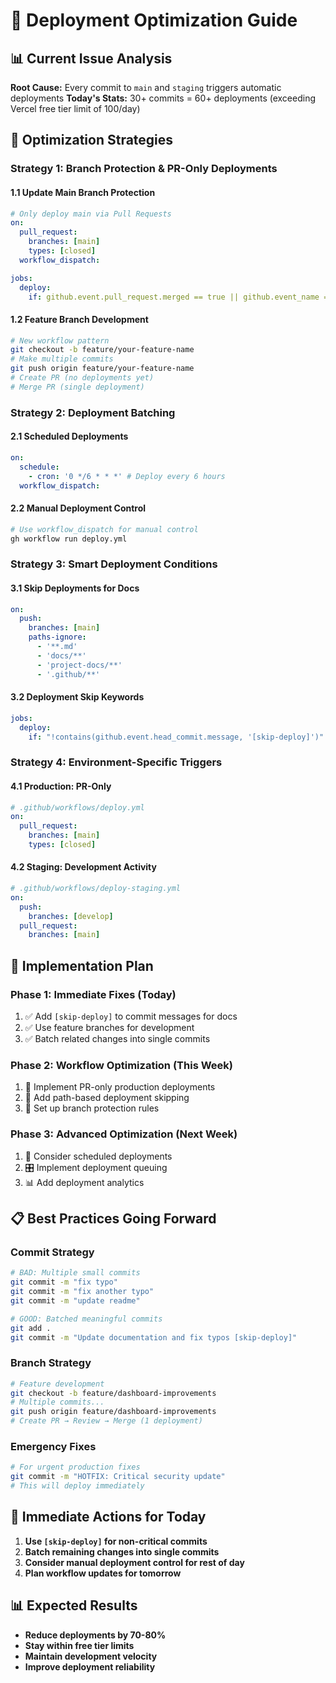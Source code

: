 # 🚀 Deployment Optimization Guide

## 📊 Current Issue Analysis

**Root Cause:** Every commit to `main` and `staging` triggers automatic deployments
**Today's Stats:** 30+ commits = 60+ deployments (exceeding Vercel free tier limit of 100/day)

## 🎯 Optimization Strategies

### Strategy 1: Branch Protection & PR-Only Deployments

#### 1.1 Update Main Branch Protection

```yaml
# Only deploy main via Pull Requests
on:
  pull_request:
    branches: [main]
    types: [closed]
  workflow_dispatch:

jobs:
  deploy:
    if: github.event.pull_request.merged == true || github.event_name == 'workflow_dispatch'
```

#### 1.2 Feature Branch Development

```bash
# New workflow pattern
git checkout -b feature/your-feature-name
# Make multiple commits
git push origin feature/your-feature-name
# Create PR (no deployments yet)
# Merge PR (single deployment)
```

### Strategy 2: Deployment Batching

#### 2.1 Scheduled Deployments

```yaml
on:
  schedule:
    - cron: '0 */6 * * *' # Deploy every 6 hours
  workflow_dispatch:
```

#### 2.2 Manual Deployment Control

```bash
# Use workflow_dispatch for manual control
gh workflow run deploy.yml
```

### Strategy 3: Smart Deployment Conditions

#### 3.1 Skip Deployments for Docs

```yaml
on:
  push:
    branches: [main]
    paths-ignore:
      - '**.md'
      - 'docs/**'
      - 'project-docs/**'
      - '.github/**'
```

#### 3.2 Deployment Skip Keywords

```yaml
jobs:
  deploy:
    if: "!contains(github.event.head_commit.message, '[skip-deploy]')"
```

### Strategy 4: Environment-Specific Triggers

#### 4.1 Production: PR-Only

```yaml
# .github/workflows/deploy.yml
on:
  pull_request:
    branches: [main]
    types: [closed]
```

#### 4.2 Staging: Development Activity

```yaml
# .github/workflows/deploy-staging.yml
on:
  push:
    branches: [develop]
  pull_request:
    branches: [main]
```

## 🔧 Implementation Plan

### Phase 1: Immediate Fixes (Today)

1. ✅ Add `[skip-deploy]` to commit messages for docs
2. ✅ Use feature branches for development
3. ✅ Batch related changes into single commits

### Phase 2: Workflow Optimization (This Week)

1. 🔄 Implement PR-only production deployments
2. 🔄 Add path-based deployment skipping
3. 🔄 Set up branch protection rules

### Phase 3: Advanced Optimization (Next Week)

1. 📅 Consider scheduled deployments
2. 🎛️ Implement deployment queuing
3. 📊 Add deployment analytics

## 📋 Best Practices Going Forward

### Commit Strategy

```bash
# BAD: Multiple small commits
git commit -m "fix typo"
git commit -m "fix another typo"
git commit -m "update readme"

# GOOD: Batched meaningful commits
git add .
git commit -m "Update documentation and fix typos [skip-deploy]"
```

### Branch Strategy

```bash
# Feature development
git checkout -b feature/dashboard-improvements
# Multiple commits...
git push origin feature/dashboard-improvements
# Create PR → Review → Merge (1 deployment)
```

### Emergency Fixes

```bash
# For urgent production fixes
git commit -m "HOTFIX: Critical security update"
# This will deploy immediately
```

## 🎯 Immediate Actions for Today

1. **Use `[skip-deploy]` for non-critical commits**
2. **Batch remaining changes into single commits**
3. **Consider manual deployment control for rest of day**
4. **Plan workflow updates for tomorrow**

## 📊 Expected Results

- **Reduce deployments by 70-80%**
- **Stay within free tier limits**
- **Maintain development velocity**
- **Improve deployment reliability**
